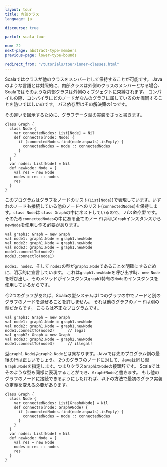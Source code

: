 ```yaml
---
layout: tour
title: 内部クラス
language: ja

discourse: true

partof: scala-tour

num: 22
next-page: abstract-type-members
previous-page: lower-type-bounds

redirect_from: "/tutorials/tour/inner-classes.html"
---
```


Scalaではクラスが他のクラスをメンバーとして保持することが可能です。
Javaのような言語とは対照的に、内部クラスは外側のクラスのメンバーとなる場合、Scalaではそのような内部クラスは外側のオブジェクトに束縛されます。
コンパイルの際、コンパイラにどのノードがなんのグラフに属しているのか混同することを防いでほしいのです。
パス依存型はその解決策の1つです。

その違いを図示するために、グラフデータ型の実装をさっと書きます。

```tut
class Graph {
  class Node {
    var connectedNodes: List[Node] = Nil
    def connectTo(node: Node) {
      if (connectedNodes.find(node.equals).isEmpty) {
        connectedNodes = node :: connectedNodes
      }
    }
  }
  var nodes: List[Node] = Nil
  def newNode: Node = {
    val res = new Node
    nodes = res :: nodes
    res
  }
}
```
このプログラムはグラフをノードのリスト(`List[Node]`)で表現しています。いずれのノードも接続している他のノードへのリスト(`connectedNodes`)を保持します。`class Node`は `class Graph`の中にネストしているので、 _パス依存型_ です。
そのため`connectedNodes`の中にある全てのノードは同じ`Graph`インスタンスから`newNode`を使用し作る必要があります。

```tut
val graph1: Graph = new Graph
val node1: graph1.Node = graph1.newNode
val node2: graph1.Node = graph1.newNode
val node3: graph1.Node = graph1.newNode
node1.connectTo(node2)
node3.connectTo(node1)
```
`node1`、`node2`、そして `node3`の型が`graph1.Node`であることを明確にするために、明示的に宣言しています。
これは`graph1.newNode`を呼び出す時、`new Node`を呼び出し、そのメソッドがインスタンス`graph1`特有の`Node`のインスタンスを使用しているからです。

今2つのグラフがあれば、Scalaの型システムは1つのグラフの中でノードと別のグラフのノードを混ぜることを許しません。
それは他のグラフのノードは別の型だからです。
こちらは不正なプログラムです。

```
val graph1: Graph = new Graph
val node1: graph1.Node = graph1.newNode
val node2: graph1.Node = graph1.newNode
node1.connectTo(node2)      // legal
val graph2: Graph = new Graph
val node3: graph2.Node = graph2.newNode
node1.connectTo(node3)      // illegal!
```
型`graph1.Node`は`graph2.Node`とは異なります。Javaでは先のプログラム例の最後の行は正しいでしょう。
2つのグラフのノードに対して、Javaは同じ型`Graph.Node`を指定します。つまりクラス`Graph`は`Node`の接頭辞です。
Scalaではそのような型も同様に表現することができ、`Graph#Node`と書きます。
もし他のグラフのノードに接続できるようにしたければ、以下の方法で最初のグラフ実装の定義を変える必要があります。

```tut
class Graph {
  class Node {
    var connectedNodes: List[Graph#Node] = Nil
    def connectTo(node: Graph#Node) {
      if (connectedNodes.find(node.equals).isEmpty) {
        connectedNodes = node :: connectedNodes
      }
    }
  }
  var nodes: List[Node] = Nil
  def newNode: Node = {
    val res = new Node
    nodes = res :: nodes
    res
  }
}
```
